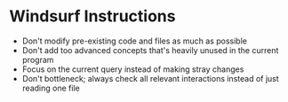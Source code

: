 # Windsurf Instructions
- Don't modify pre-existing code and files as much as possible
- Don't add too advanced concepts that's heavily unused in the current program
- Focus on the current query instead of making stray changes
- Don't bottleneck; always check all relevant interactions instead of just reading one file